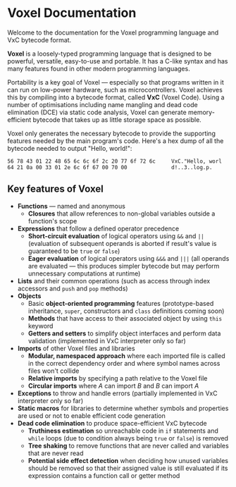 # Voxel Documentation
Welcome to the documentation for the Voxel programming language and VxC bytecode format.

**Voxel** is a loosely-typed programming language that is designed to be powerful, versatile, easy-to-use and portable. It has a C-like syntax and has many features found in other modern programming languages.

Portability is a key goal of Voxel — especially so that programs written in it can run on low-power hardware, such as microcontrollers. Voxel achieves this by compiling into a bytecode format, called **VxC** (Voxel Code). Using a number of optimisations including name mangling and dead code elimination (DCE) via static code analysis, Voxel can generate memory-efficient bytecode that takes up as little storage space as possible.

Voxel only generates the necessary bytecode to provide the supporting features needed by the main program's code. Here's a hex dump of all the bytecode needed to output "Hello, world!":

```
56 78 43 01 22 48 65 6c 6c 6f 2c 20 77 6f 72 6c     VxC."Hello, worl
64 21 0a 00 33 01 2e 6c 6f 67 00 70 00              d!..3..log.p.
```

## Key features of Voxel
* **Functions** — named and anonymous
    * **Closures** that allow references to non-global variables outside a function's scope
* **Expressions** that follow a defined operator precedence
    * **Short-circuit evaluation** of logical operators using `&&` and `||` (evaluation of subsequent operands is aborted if result's value is guaranteed to be `true` or `false`)
    * **Eager evaluation** of logical operators using `&&&` and `|||` (all operands are evaluated — this produces simpler bytecode but may perform unnecessary computations at runtime)
* **Lists** and their common operations (such as access through index accessors and `push` and `pop` methods)
* **Objects**
    * Basic **object-oriented programming** features (prototype-based inheritance, `super`, constructors and `class` definitions coming soon)
    * **Methods** that have access to their associated object by using `this` keyword
    * **Getters and setters** to simplify object interfaces and perform data validation (implemented in VxC interpreter only so far)
* **Imports** of other Voxel files and libraries
    * **Modular, namespaced approach** where each imported file is called in the correct dependency order and where symbol names across files won't collide
    * **Relative imports** by specifying a path relative to the Voxel file
    * **Circular imports** where _A_ can import _B_ and _B_ can import _A_
* **Exceptions** to throw and handle errors (partially implemented in VxC interpreter only so far)
* **Static macros** for libraries to determine whether symbols and properties are used or not to enable efficient code generation
* **Dead code elimination** to produce space-efficient VxC bytecode
    * **Truthiness estimation** so unreachable code in `if` statements and `while` loops (due to condition always being `true` or `false`) is removed
    * **Tree shaking** to remove functions that are never called and variables that are never read
    * **Potential side effect detection** when deciding how unused variables should be removed so that their assigned value is still evaluated if its expression contains a function call or getter method